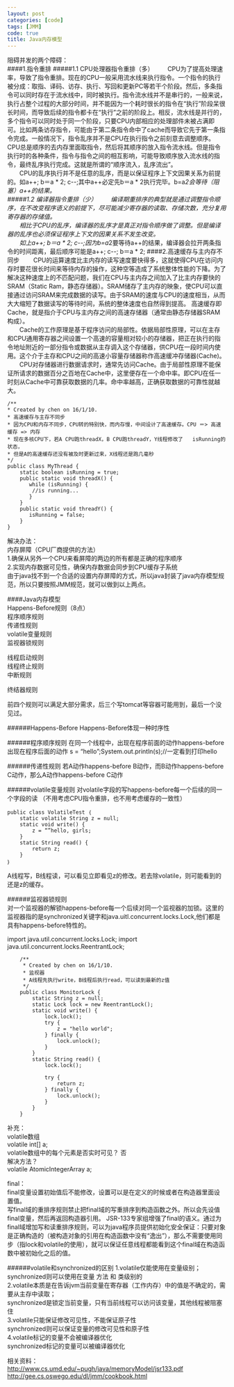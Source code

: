 ```yaml
---
layout: post
categories: [code]
tags: [JMM]
code: true
title: Java内存模型
---
```



阻碍并发的两个障碍：    
####1.指令重排
#####1.1 CPU处理器指令重排（多）
&emsp;&emsp;CPU为了提高处理速率，导致了指令重排。现在的CPU一般采用流水线来执行指令。一个指令的执行被分成：取指、译码、访存、执行、写回和更新PC等若干个阶段。然后，多条指令可以同时存在于流水线中，同时被执行。指令流水线并不是串行的，一般来说，执行占整个过程的大部分时间，并不能因为一个耗时很长的指令在“执行”阶段呆很长时间，而导致后续的指令都卡在“执行”之前的阶段上。相反，流水线是并行的，多个指令可以同时处于同一个阶段，只要CPU内部相应的处理部件未被占满即可。比如两条访存指令，可能由于第二条指令命中了cache而导致它先于第一条指令完成。一般情况下，指令乱序并不是CPU在执行指令之前刻意去调整顺序。CPU总是顺序的去内存里面取指令，然后将其顺序的放入指令流水线。但是指令执行时的各种条件，指令与指令之间的相互影响，可能导致顺序放入流水线的指令，最终乱序执行完成。这就是所谓的“顺序流入，乱序流出”。  
&emsp;&emsp;CPU的乱序执行并不是任意的乱序，而是以保证程序上下文因果关系为前提的。如a++; b＝a * 2; c--;其中a++必定先b＝a * 2执行完毕。b=a*2会等待（阻塞）a++的结果。   
#####1.2 编译器指令重排（少）
&emsp;&emsp;编译期重排序的典型就是通过调整指令顺序，在不改变程序语义的前提下，尽可能减少寄存器的读取、存储次数，充分复用寄存器的存储值。  
&emsp;&emsp;相比于CPU的乱序，编译器的乱序才是真正对指令顺序做了调整。但是编译器的乱序也必须保证程序上下文的因果关系不发生改变。  
&emsp;&emsp;如上a++; b＝a * 2; c--;因为b=a*2要等待a++的结果，编译器会拉开两条指令的时间距离，最后顺序可能是a++; c--; b＝a * 2; 
####2.高速缓存与主内存不同步
&emsp;&emsp;CPU的运算速度比主内存的读写速度要快得多，这就使得CPU在访问内存时要花很长时间来等待内存的操作，这种空等造成了系统整体性能的下降。为了解决这种速度上的不匹配问题，我们在CPU与主内存之间加入了比主内存要快的SRAM（Static Ram，静态存储器）。SRAM储存了主内存的映象，使CPU可以直接通过访问SRAM来完成数据的读写。由于SRAM的速度与CPU的速度相当，从而大大缩短了数据读写的等待时间，系统的整体速度也自然得到提高。 高速缓存即Cache，就是指介于CPU与主内存之间的高速存储器（通常由静态存储器SRAM构成）。  
&emsp;&emsp;Cache的工作原理是基于程序访问的局部性。依据局部性原理，可以在主存和CPU通用寄存器之间设置一个高速的容量相对较小的存储器，把正在执行的指令地址附近的一部分指令或数据从主存调入这个存储器，供CPU在一段时间内使用。这个介于主存和CPU之间的高速小容量存储器称作高速缓冲存储器(Cache)。  
&emsp;&emsp;CPU对存储器进行数据请求时，通常先访问Cache。由于局部性原理不能保证所请求的数据百分之百地在Cache中，这里便存在一个命中率。即CPU在任一时刻从Cache中可靠获取数据的几率。命中率越高，正确获取数据的可靠性就越大。  


    /**
    * Created by chen on 16/1/10.
    * 高速缓存与主存不同步
    * 因为CPU和内存不同步，CPU转的特别快，而内存慢，中间设计了高速缓存。CPU ＝> 高速缓存 => 内存
    * 现在多核CPU下，若A CPU跑threadX，B CPU跑threadY，Y线程修改了   isRunning的状态，
    * 但是A的高速缓存还没有被及时更新过来，X线程还是跑几毫秒
    */           
    public class MyThread {
        static boolean isRunning = true;  
        public static void threadX() {
           while (isRunning) {
            //is running...
           }
        }
        public static void threadY() {
           isRunning = false;
        }
    }  


解决办法：   
内存屏障（CPU厂商提供的方法）   
1.确保从另外一个CPU来看屏障的两边的所有都是正确的程序顺序   
2.实现内存数据可见性，确保内存数据会同步到CPU缓存子系统  
由于java找不到一个合适的设置内存屏障的方式，所以java封装了java内存模型规范，所以只要按照JMM规范，就可以做到以上两点。


####Java内存模型  
Happens-Before规则（8点）  
程序顺序规则  
传递性规则  
volatile变量规则  
监视器锁规则  
   
线程启动规则   
线程终止规则   
中断规则   

终结器规则  

前四个规则可以满足大部分需求，后三个写tomcat等容器可能用到，最后一个没见过。   


######Happens-Before
Happens-Before体现一种时序性

######程序顺序规则
在同一个线程中，出现在程序前面的动作happens-before出现在程序后面的动作
s = “hello”;System.out.println(s);//一定看到打印hello

######传递性规则
若A动作happens-before B动作，而B动作happens-before C动作，那么A动作happens-before C动作

######volatile变量规则
对volatile字段的写happens-before每一个后续的同一个字段的读
（不用考虑CPU指令重排，也不用考虑缓存的一致性）

    public class VolatileTest ｛
        static volatile String z = null;
        static void write() {
            z = “”hello, girls;
        }
        static String read() {
            return z;
        }
    ｝
    
A线程写，B线程读，可以看见立即看见z的修改。若去除volatile，则可能看到的还是z的缓存。  

######监视器锁规则  
对一个监视器的解锁happens-before每一个后续对同一个监视器的加锁。这里的监视器指的是synchronized关键字和java.uitl.concurrent.locks.Lock,他们都是具有happens-before特性的。  


import java.util.concurrent.locks.Lock;
import java.util.concurrent.locks.ReentrantLock;

        /**
         * Created by chen on 16/1/10.
         * 监视器
         * A线程先执行write，B线程后执行read，可以读到最新的z值
         */
        public class MonitorLock {
            static String z = null;
            static Lock lock = new ReentrantLock();
            static void write() {
                lock.lock();
                try {
                    z = "hello world";
                } finally {
                    lock.unlock();
                }
            }
            static String read() {
                lock.lock();

                try {
                    return z;
                } finally {
                    lock.unlock();
                }
            }
        }


补充：  
volatile数组  
volatile int[] a;  
volatile数组中的每个元素是否实时可见？ 否  
解决方法？  
volatile AtomicIntegerArray a;  


final：  
final变量设置初始值后不能修改，设置可以是在定义的时候或者在构造器里面设置值。   
写final域的重排序规则禁止把final域的写重排序到构造函数之外。所以会先设值final变量，然后再返回构造器引用。
JSR-133专家组增强了final的语义。通过为final域增加写和读重排序规则，可以为java程序员提供初始化安全保证：只要对象是正确构造的（被构造对象的引用在构造函数中没有“逸出”），那么不需要使用同步（指lock和volatile的使用），就可以保证任意线程都能看到这个final域在构造函数中被初始化之后的值。  

######volatile和synchronized的区别
1.volatile仅能使用在变量级别；  
synchronized则可以使用在变量 方法 和 类级别的  
2.volatile本质是在告诉jvm当前变量在寄存器（工作内存）中的值是不确定的，需要从主存中读取；  
synchronized是锁定当前变量，只有当前线程可以访问该变量，其他线程被阻塞住  
3.volatile只能保证修改可见性，不能保证原子性  
synchronized则可以保证变量的修改可见性和原子性  
4.volatile标记的变量不会被编译器优化  
synchronized标记的变量可以被编译器优化  

相关资料：  
http://www.cs.umd.edu/~pugh/java/memoryModel/jsr133.pdf  
http://gee.cs.oswego.edu/dl/jmm/cookbook.html
    